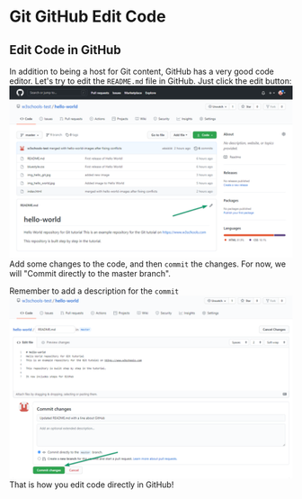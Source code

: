 # Git GitHub Edit Code

## Edit Code in GitHub
In addition to being a host for Git content, GitHub has a very good code editor.
Let's try to edit the `README.md` file in GitHub. Just click the edit button:
![alt text](image.png)
Add some changes to the code, and then `commit` the changes. For now, we will "Commit directly to the master branch".

Remember to add a description for the `commit`
![alt text](image-1.png)
That is how you edit code directly in GitHub!
